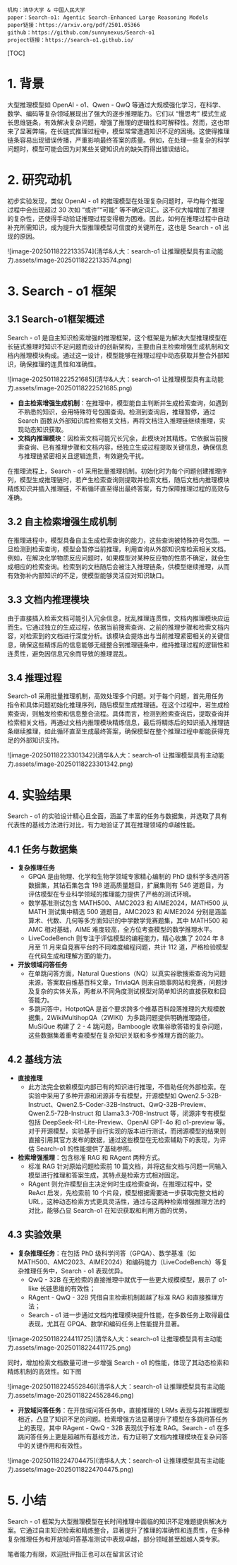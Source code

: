 

```
机构：清华大学 & 中国人民大学
paper：Search-o1: Agentic Search-Enhanced Large Reasoning Models
paper链接：https://arxiv.org/pdf/2501.05366
github：https://github.com/sunnynexus/Search-o1
project链接：https://search-o1.github.io/
```

[TOC]

# 1. 背景

大型推理模型如 OpenAI - o1、Qwen - QwQ 等通过大规模强化学习，在科学、数学、编码等复杂领域展现出了强大的逐步推理能力。它们以 “慢思考” 模式生成长思维链条，有效解决复杂问题，增强了推理的逻辑性和可解释性。然而，这也带来了显著弊端，在长链式推理过程中，模型常常遭遇知识不足的困境。这使得推理链条容易出现错误传播，严重影响最终答案的质量。例如，在处理一些复杂的科学问题时，模型可能会因为对某些关键知识点的缺失而得出错误结论。

# 2. 研究动机

初步实验发现，类似 OpenAI - o1 的推理模型在处理复杂问题时，平均每个推理过程中会出现超过 30 次如 “或许”“可能” 等不确定词汇。这不仅大幅增加了推理的复杂性，还使得手动验证推理过程变得极为困难。因此，如何在推理过程中自动补充所需知识，成为提升大型推理模型可信度的关键所在，这也是 Search - o1 出现的原因。

![image-20250118222133574](清华&人大：search-o1 让推理模型具有主动能力.assets/image-20250118222133574.png)

# 3. Search - o1 框架

## 3.1 Search-o1框架概述

Search - o1 是自主知识检索增强的推理框架，这个框架是为解决大型推理模型在长链式推理时知识不足问题而设计的创新架构，主要由自主检索增强生成机制和文档内推理模块构成。通过这一设计，模型能够在推理过程中动态获取并整合外部知识，确保推理的连贯性和准确性。

![image-20250118222521685](清华&人大：search-o1 让推理模型具有主动能力.assets/image-20250118222521685.png)

- **自主检索增强生成机制**：在推理中，模型能自主判断并生成检索查询，如遇到不熟悉的知识，会用特殊符号包围查询。检测到查询后，推理暂停，通过 Search 函数从外部知识库检索相关文档，再将文档注入推理链继续推理，实现动态知识获取。
- **文档内推理模块**：因检索文档可能冗长冗余，此模块对其精炼。它依据当前搜索查询、已有推理步骤和文档内容，经独立生成过程提取关键信息，确保信息与推理链紧密相关且逻辑连贯，有效避免干扰。

在推理流程上，Search - o1 采用批量推理机制。初始化时为每个问题创建推理序列，模型生成推理链时，若产生检索查询则提取并检索文档，随后文档内推理模块精炼知识并插入推理链，不断循环直至得出最终答案，有力保障推理过程的高效与准确。

## 3.2 自主检索增强生成机制

在推理进程中，模型具备自主生成检索查询的能力，这些查询被特殊符号包围。一旦检测到检索查询，模型会暂停当前推理，利用查询从外部知识库检索相关文档。例如，在解决化学物质反应问题时，如果模型对某种反应物的性质不确定，就会生成相应的检索查询。检索到的文档随后会被注入推理链条，供模型继续推理，从而有效弥补内部知识的不足，使模型能够灵活应对知识缺口。

## 3.3 文档内推理模块

由于直接插入检索文档可能引入冗余信息，扰乱推理连贯性，文档内推理模块应运而生。它通过独立的生成过程，依据当前搜索查询、之前的推理步骤和检索文档内容，对检索到的文档进行深度分析。该模块会提炼出与当前推理紧密相关的关键信息，确保这些精炼后的信息能够无缝整合到推理链条中，维持推理过程的逻辑性和连贯性，避免因信息冗余而导致的推理混乱。

## 3.4 推理过程

Search-o1 采用批量推理机制，高效处理多个问题。对于每个问题，首先用任务指令和具体问题初始化推理序列，随后模型生成推理链。在这个过程中，若生成检索查询，则触发检索和信息整合流程。具体而言，检测到检索查询后，提取查询并检索相关文档，再通过文档内推理模块精炼信息，最后将精炼后的知识插入推理链条继续推理，如此循环直至生成最终答案，确保模型在整个推理过程中都能获得充足的外部知识支持。

![image-20250118223301342](清华&人大：search-o1 让推理模型具有主动能力.assets/image-20250118223301342.png)

# 4. 实验结果

Search - o1 的实验设计精心且全面，涵盖了丰富的任务与数据集，并选取了具有代表性的基线方法进行对比，有力地验证了其在推理领域的卓越性能。

## 4.1 任务与数据集

- **复杂推理任务**
  - GPQA 是由物理、化学和生物学领域专家精心编制的 PhD 级科学多选问答数据集，其钻石集包含 198 道高质量题目，扩展集则有 546 道题目，为评估模型在专业科学领域的推理能力提供了严格的测试环境。
  - 数学基准测试包含 MATH500、AMC2023 和 AIME2024，MATH500 从 MATH 测试集中精选 500 道题目，AMC2023 和 AIME2024 分别是涵盖算术、代数、几何等多方面知识的中学数学竞赛题集，其中 MATH500 和 AMC 相对基础，AIME 难度较高，全方位考查模型的数学推理水平。
  - LiveCodeBench 则专注于评估模型的编程能力，精心收集了 2024 年 8 月至 11 月来自竞赛平台的不同难度编程问题，共计 112 道，严格检验模型在代码生成和理解方面的能力。
- **开放领域问答任务**
  - 在单跳问答方面，Natural Questions（NQ）以真实谷歌搜索查询为问题来源，答案取自维基百科文章，TriviaQA 则来自琐事网站和竞赛，问题涉及复杂的实体关系，两者从不同角度测试模型对简单知识的直接获取和回答能力。
  - 多跳问答中，HotpotQA 是首个要求跨多个维基百科段落推理的大规模数据集，2WikiMultihopQA（2WIKI）为多跳问题提供明确推理路径，MuSiQue 构建了 2 - 4 跳问题，Bamboogle 收集谷歌答错的复杂问题，这些数据集着重考查模型在复杂知识关联和多步推理方面的能力。

## 4.2 基线方法

- **直接推理**
  - 此方法完全依赖模型内部已有的知识进行推理，不借助任何外部检索。在实验中采用了多种开源和闭源非专有模型，开源模型如 Qwen2.5-32B-Instruct、Qwen2.5-Coder-32B-Instruct、QwQ-32B-Preview、Qwen2.5-72B-Instruct 和 Llama3.3-70B-Instruct 等，闭源非专有模型包括 DeepSeek-R1-Lite-Preview、OpenAI GPT-4o 和 o1-preview 等。对于开源模型，实验基于自行实现的版本进行测试，而闭源模型的结果则直接引用其官方发布的数据，通过这些模型在无检索辅助下的表现，为评估 Search-o1 的性能提供了基础参照。
- **检索增强推理**：包含标准 RAG 和 RAgent 两种方式。
  - 标准 RAG 针对原始问题检索前 10 篇文档，并将这些文档与问题一同输入模型进行推理和答案生成，其特点是检索方式相对固定。
  - RAgent 则允许模型自主决定何时生成检索查询，在推理过程中，受 ReAct 启发，先检索前 10 个片段，模型根据需要进一步获取完整文档的 URL，这种动态检索方式更具灵活性，通过与这两种检索增强推理方法的对比，能够凸显 Search-o1 在知识获取和利用方面的优势。

## 4.3 实验效果

- **复杂推理任务**：在包括 PhD 级科学问答（GPQA）、数学基准（如 MATH500、AMC2023、AIME2024）和编码能力（LiveCodeBench）等复杂推理任务中，Search - o1 表现优异。
  - QwQ - 32B 在无检索的直接推理中就优于一些更大规模模型，展示了 o1-like 长链思维的有效性；
  - RAgent - QwQ - 32B 凭借自主检索机制超越了标准 RAG 和直接推理方法；
  - Search - o1 进一步通过文档内推理模块提升性能，在多数任务上取得最佳表现，尤其在 GPQA、数学和编码任务上性能提升显著。

![image-20250118224411725](清华&人大：search-o1 让推理模型具有主动能力.assets/image-20250118224411725.png)

同时，增加检索文档数量可进一步增强 Search - o1 的性能，体现了其动态检索和精炼机制的高效性。如下图

![image-20250118224552846](清华&人大：search-o1 让推理模型具有主动能力.assets/image-20250118224552846.png)

- **开放域问答任务**：在开放域问答任务中，直接推理的 LRMs 表现与非推理模型相近，凸显了知识不足的问题。检索增强方法显著提升了模型在多跳问答任务上的表现，其中 RAgent - QwQ - 32B 表现优于标准 RAG。Search - o1 在多跳问答任务上更是超越所有基线方法，有力证明了文档内推理模块在复杂问答中的关键作用和有效性。

![image-20250118224704475](清华&人大：search-o1 让推理模型具有主动能力.assets/image-20250118224704475.png)

# 5. 小结

Search - o1 框架为大型推理模型在长时间推理中面临的知识不足难题提供解决方案。它通过自主知识检索和精炼整合，显著提升了推理的准确性和连贯性，在多种复杂推理任务和开放域问答基准测试中表现卓越，部分领域甚至超越人类专家。

笔者能力有限，欢迎批评指正也可以在留言区讨论

















